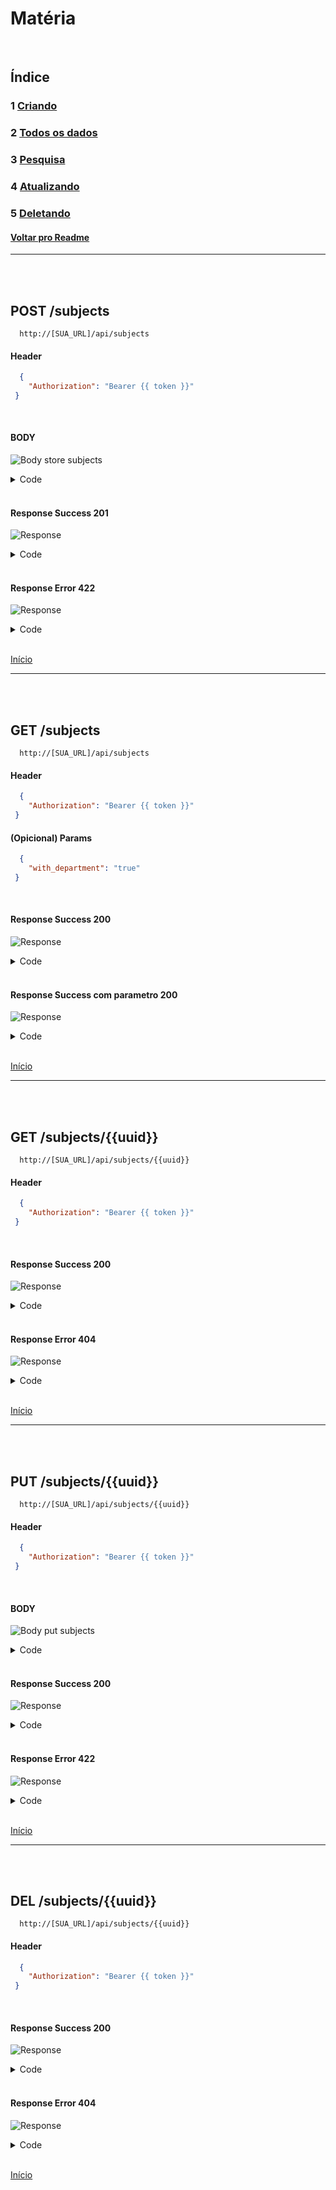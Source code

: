 # Matéria

<br/>

## Índice
### 1 [Criando](#post-subjects)
### 2 [Todos os dados](#get-subjects)
### 3 [Pesquisa](#get-subjectsuuid)
### 4 [Atualizando](#put-subjectsuuid)
### 5 [Deletando](#del-subjectsuuid)
#### [Voltar pro Readme](/README.md)

<hr>
<br/>
<br/>

## POST /subjects

```
  http://[SUA_URL]/api/subjects
```
#### Header

```json
  { 
    "Authorization": "Bearer {{ token }}"
 }
```

<br>

#### BODY

![Body store subjects](/img/body_store_subjects.png)

<details> 
  <summary>Code</summary>

```json
{
    "departament_id":"200",
    "name":"Portugues",
    "workload":"399",
    "description":"Lorem ipsum dolor sit amet consectetur",
    "num_registered_students":"299"
}
```

</details>

<br/>

#### Response Success 201

![Response](/img/response_success_store_subjects.png)

<details> 
  <summary>Code</summary>

```json
{
  "status": "Success",
  "message": "Subject successfully created",
  "data": {
    "subject": {
      "name": "Portugues",
      "workload": "399",
      "description":"Lorem ipsum dolor sit amet consectetur",
      "num_registered_students": "299",
      "uuid": "3d48c8a7-3d0e-47fe-ae9d-d7088da244c7",
      "slug": "portugues",
      "updated_at": "2022-09-02T14:20:18.000000Z",
      "created_at": "2022-09-02T14:20:18.000000Z"
    }
  }
}
```

</details>

<br/>

#### Response Error 422

![Response](/img/response_error_store_subjects.png)

<details> 
  <summary>Code</summary>

```json
{
  "message": "We need your [ NAME ] to continue! (and 4 more errors)",
  "errors": {
    "name": [
      "We need your [ NAME ] to continue!"
    ],
    "workload": [
      "We need your [ WORKLOAD ] to continue!"
    ],
    "description": [
      "We need your [ DESCRIPTION ] to continue!"
    ],
    "num_registered_students": [
      "We need your [ NUM REGISTERED STUDENTS ] to continue!"
    ],
    "departament_id": [
      "We need your [ DEPARTAMENT ID ] to continue!"
    ]
  }
}
```

</details>

<br>

[Início](#matéria)

<hr>
<br/>
<br/>

## GET /subjects

```
  http://[SUA_URL]/api/subjects
```
#### Header

```json
  { 
    "Authorization": "Bearer {{ token }}"
 }
```

#### (Opicional) Params

```json
  { 
    "with_department": "true"
 }
```

<br/>

#### Response Success 200

![Response](/img/response_success_subjects.png)

<details> 
  <summary>Code</summary>

```json
{
  "status": "Success",
  "message": "All Subjects Loaded!",
  "data": {
    "subjects": [
      {
        "uuid": "b9ded19c-70fd-4888-922b-e10db9654232",
        "slug": "defesa-contra-as-artes-das-trevas",
        "name": "Defesa Contra as Artes das Trevas",
        "workload": 6834,
        "description": "Defesa Contra as Artes das Trevas (às vezes escrita como D.C.A.T.) é uma matéria obrigatória na Escola de Magia e Bruxaria de Hogwarts, na qual os alunos aprendem como se defender magicamente contra criaturas e contra praticantes das Artes das Trevas.",
        "num_registered_students": 18,
        "created_at": "2022-09-02T14:10:52.000000Z",
        "updated_at": "2022-09-02T14:10:52.000000Z"
      },
      ...
    ]
}
```

</details>

<br/>

#### Response Success com parametro 200

![Response](/img/response_success_params_subjects.png)

<details> 
  <summary>Code</summary>

```json
{
  "status": "Success",
  "message": "All Subjects Loaded!",
  "data": {
    "subjects": [
      {
        "department_uuid": "1198770f-80b8-4aa3-bd51-eaac9ebb3434",
        "department_name": "biológicas",
        "uuid": "b9ded19c-70fd-4888-922b-e10db9654232",
        "slug": "nam",
        "name": "Nam",
        "workload": 6834,
        "description": "Voluptas sequi labore aperiam omnis maxime ipsum recusandae. Quas eum atque ut. Quibusdam est voluptatem nulla et harum.",
        "num_registered_students": 17,
        "created_at": "2022-09-02T14:10:52.000000Z",
        "updated_at": "2022-09-02T14:10:52.000000Z"
      },
      ...
    ]
}
```

</details>

<br>

[Início](#matéria)

<hr>
<br/>
<br/>


## GET /subjects/{{uuid}}

```
  http://[SUA_URL]/api/subjects/{{uuid}}
```
#### Header

```json
  { 
    "Authorization": "Bearer {{ token }}"
 }
```

<br/>

#### Response Success 200

![Response](/img/response_success_show_subjects.png)

<details> 
  <summary>Code</summary>

```json
{
  "status": "Success",
  "message": "Subject successfully found!",
  "data": {
    "subject": {
      "uuid": "3d48c8a7-3d0e-47fe-ae9d-d7088da244c7",
      "slug": "portugues",
      "name": "Portugues",
      "workload": 399,
      "description":"Lorem ipsum dolor sit amet consectetur",
      "num_registered_students": 299,
      "created_at": "2022-09-02T14:20:18.000000Z",
      "updated_at": "2022-09-02T14:20:18.000000Z",
      "departament": {
        "uuid": "2894a46a-6520-4217-a355-3742de68b5f0",
        "slug": "qui-cupiditate",
        "name": "Qui cupiditate",
        "created_at": "2022-09-02T14:10:57.000000Z",
        "updated_at": "2022-09-02T14:10:57.000000Z"
      }
    }
  }
}
```

</details>

<br/>

#### Response Error 404

![Response](/img/response_error_generic_404.png)

<details> 
  <summary>Code</summary>

```json
{
  "status": "Error",
  "message": "The searched resource does not exist",
  "data": null
}
```

</details>

<br>

[Início](#matéria)

<hr>
<br/>
<br/>

## PUT /subjects/{{uuid}}

```
  http://[SUA_URL]/api/subjects/{{uuid}}
```
#### Header

```json
  { 
    "Authorization": "Bearer {{ token }}"
 }
```

<br/>

#### BODY

![Body put subjects](/img/body_put_subjects.png)

<details> 
  <summary>Code</summary>

```json
{
    "departament_id":"200",
    "name":"Matemática",
    "workload":"5559",
    "description":"Lorem ipsum dolor sit amet consectetur",
    "num_registered_students":"99"
}
```

</details>

<br/>

#### Response Success 200

![Response](/img/response_success_put_subjects.png)

<details> 
  <summary>Code</summary>

```json
{
  "status": "Success",
  "message": "Subject successfully updated",
  "data": {
    "subject": {
      "uuid": "3d48c8a7-3d0e-47fe-ae9d-d7088da244c7",
      "slug": "portugues",
      "name": "Matemática",
      "workload": "5559",
      "description":"Lorem ipsum dolor sit amet consectetur",
      "num_registered_students": "99",
      "created_at": "2022-09-02T14:20:18.000000Z",
      "updated_at": "2022-09-02T14:21:40.000000Z"
    }
  }
}
```

</details>

<br/>

#### Response Error 422

![Response](/img/response_error_put_subjects.png)

<details> 
  <summary>Code</summary>

```json
{
  "message": "We need your [ NAME ] to continue! (and 2 more errors)",
  "errors": {
    "name": [
      "We need your [ NAME ] to continue!"
    ],
    "workload": [
      "We need your [ WORKLOAD ] to continue!"
    ],
    "departament_id": [
      "We need your [ DEPARTAMENT ID ] to continue!"
    ]
  }
}
```

</details>

<br>

[Início](#matéria)

<hr>
<br/>
<br/>

## DEL /subjects/{{uuid}}

```
  http://[SUA_URL]/api/subjects/{{uuid}}
```
#### Header

```json
  { 
    "Authorization": "Bearer {{ token }}"
 }
```

<br/>

#### Response Success 200

![Response](/img/response_success_del_subjects.png)

<details> 
  <summary>Code</summary>

```json
{
  "status": "Success",
  "message": "The subject has been successfully removed!",
  "data": {
    "subject": {
      "uuid": "3d48c8a7-3d0e-47fe-ae9d-d7088da244c7",
      "slug": "portugues",
      "name": "Matemática",
      "workload": 5559,
      "description":"Lorem ipsum dolor sit amet consectetur",
      "num_registered_students": 99,
      "created_at": "2022-09-02T14:20:18.000000Z",
      "updated_at": "2022-09-02T14:21:40.000000Z"
    }
  }
}
```

</details>

<br/>

#### Response Error 404

![Response](/img/response_error_generic_404.png)

<details> 
  <summary>Code</summary>

```json
{
  "status": "Error",
  "message": "Unable to perform deletion. The requested resource does not exist!",
  "data": null
}
```

</details>

<br>

[Início](#matéria)

